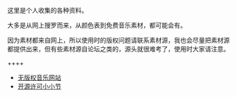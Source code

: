 这里是个人收集的各种资料。

大多是从网上搜罗而来，从颜色表到免费音乐素材，都可能会有。

因为素材都来自网上，所以使用时的版权问题请联系素材源，我也会尽量把素材源都提供出来，但有些素材源自论坛之类的，源头就很难考了，使用时大家请注意。

++++

-	[无版权音乐网站](/page/freemusic)
-	[开源许可小小节](/article/library/license.md)